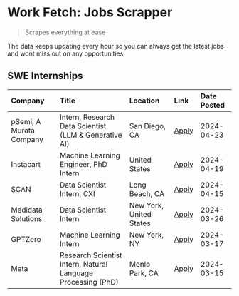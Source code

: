 # Work Fetch: Jobs Scrapper
> Scrapes everything at ease

The data keeps updating every hour so you can always get the latest jobs and wont miss out on any opportunities.

## SWE Internships
<!--START_SECTION:workfetch-->
| Company                 | Title                                                        | Location                | Link                                                                                                                                                                                                                                                                           | Date Posted   |
|:------------------------|:-------------------------------------------------------------|:------------------------|:-------------------------------------------------------------------------------------------------------------------------------------------------------------------------------------------------------------------------------------------------------------------------------|:--------------|
| pSemi, A Murata Company | Intern, Research Data Scientist (LLM & Generative AI)        | San Diego, CA           | [Apply](https://www.linkedin.com/jobs/view/intern-research-data-scientist-llm-generative-ai-at-psemi-a-murata-company-3887074168?position=4&pageNum=0&refId=hXMNOG%2BvPM07m%2FJXPsWpUg%3D%3D&trackingId=JdL0OuOxVlFKG99Zuf8qTQ%3D%3D&trk=public_jobs_jserp-result_search-card) | 2024-04-23    |
| Instacart               | Machine Learning Engineer, PhD Intern                        | United States           | [Apply](https://www.linkedin.com/jobs/view/machine-learning-engineer-phd-intern-at-instacart-3901991739?position=2&pageNum=0&refId=hXMNOG%2BvPM07m%2FJXPsWpUg%3D%3D&trackingId=cLXu%2B2DKEh4BTca2nKkxqg%3D%3D&trk=public_jobs_jserp-result_search-card)                        | 2024-04-19    |
| SCAN                    | Data Scientist Intern, CXI                                   | Long Beach, CA          | [Apply](https://www.linkedin.com/jobs/view/data-scientist-intern-cxi-at-scan-3899690492?position=9&pageNum=0&refId=hXMNOG%2BvPM07m%2FJXPsWpUg%3D%3D&trackingId=YkMsa6hdMZ2q0oGhNoH2Mg%3D%3D&trk=public_jobs_jserp-result_search-card)                                          | 2024-04-15    |
| Medidata Solutions      | Data Scientist Intern                                        | New York, United States | [Apply](https://www.linkedin.com/jobs/view/data-scientist-intern-at-medidata-solutions-3810253704?position=8&pageNum=0&refId=hXMNOG%2BvPM07m%2FJXPsWpUg%3D%3D&trackingId=YZQ3r8ew0mDd%2FN6H7q3wLw%3D%3D&trk=public_jobs_jserp-result_search-card)                              | 2024-03-26    |
| GPTZero                 | Machine Learning Intern                                      | New York, NY            | [Apply](https://www.linkedin.com/jobs/view/machine-learning-intern-at-gptzero-3860723963?position=7&pageNum=0&refId=hXMNOG%2BvPM07m%2FJXPsWpUg%3D%3D&trackingId=nV5E0cyOCzTNyoQzquSOpg%3D%3D&trk=public_jobs_jserp-result_search-card)                                         | 2024-03-17    |
| Meta                    | Research Scientist Intern, Natural Language Processing (PhD) | Menlo Park, CA          | [Apply](https://www.linkedin.com/jobs/view/research-scientist-intern-natural-language-processing-phd-at-meta-3858718375?position=10&pageNum=0&refId=hXMNOG%2BvPM07m%2FJXPsWpUg%3D%3D&trackingId=YA3yzIup6hIui%2Bam2KcLLg%3D%3D&trk=public_jobs_jserp-result_search-card)       | 2024-03-15    |
<!--END_SECTION:workfetch-->
